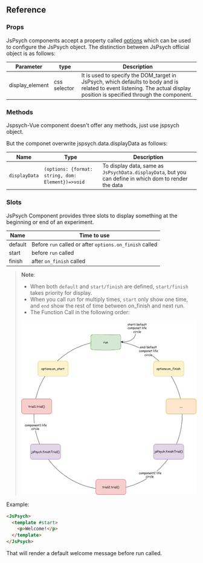 ## Reference

### Props

JsPsych components accept a property called [options](https://www.jspsych.org/v7/reference/jspsych/#parameters) which can be used to configure the JsPsych object. The distinction between JsPsych official object is as follows:

| Parameter       | type         | Description                                                                                                                                                                |
| --------------- | ------------ | -------------------------------------------------------------------------------------------------------------------------------------------------------------------------- |
| display_element | css selector | It is used to specify the DOM_target in JsPsych, which defaults to body and is related to event listening. The actual display position is specified through the component. |

### Methods

Jspsych-Vue component doesn't offer any methods, just use jspsych object.

But the componet overwrite jspsych.data.displayData as follows:

| Name          | Type                                              | Description                                                                                            |
| ------------- | ------------------------------------------------- | ------------------------------------------------------------------------------------------------------ |
| `displayData` | `(options: {format: string, dom: Element})=>void` | To display data, same as `JsPsychData.displayData`, but you can define in which dom to render the data |

### Slots

JsPsych Component provides three slots to display something at the beginning or end of an experiment.

| Name    | Time to use                                             |
| ------- | ------------------------------------------------------- |
| default | Before `run` called or after `options.on_finish` called |
| start   | before `run` called                                     |
| finish  | after `on_finish` called                                |

> **Note**:
>
> - When both `default` and `start/finish` are defined, `start/finish` takes priority for display.
> - When you call run for multiply times, `start` only show one time, and `end` show the rest of time between on_finish and next run.
> - The Function Call in the following order:
>
> ![lifecircle.drawio](assets/lifecircle.drawio.svg)

Example:

```html
<JsPsych>
  <template #start>
    <p>Welcome!</p>
  </template>
</JsPsych>
```

That will render a default welcome message before run called.
